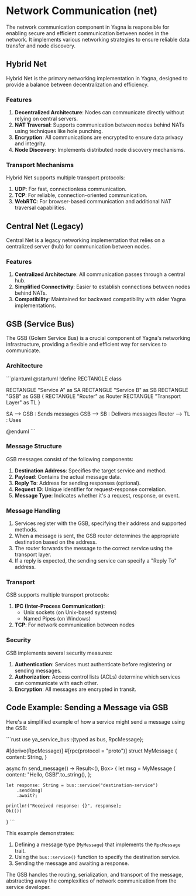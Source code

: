 # Network Communication (net)

The network communication component in Yagna is responsible for enabling secure and efficient communication between nodes in the network. It implements various networking strategies to ensure reliable data transfer and node discovery.

## Hybrid Net

Hybrid Net is the primary networking implementation in Yagna, designed to provide a balance between decentralization and efficiency.

### Features

1. **Decentralized Architecture**: Nodes can communicate directly without relying on central servers.
2. **NAT Traversal**: Supports communication between nodes behind NATs using techniques like hole punching.
3. **Encryption**: All communications are encrypted to ensure data privacy and integrity.
4. **Node Discovery**: Implements distributed node discovery mechanisms.

### Transport Mechanisms

Hybrid Net supports multiple transport protocols:

1. **UDP**: For fast, connectionless communication.
2. **TCP**: For reliable, connection-oriented communication.
3. **WebRTC**: For browser-based communication and additional NAT traversal capabilities.

## Central Net (Legacy)

Central Net is a legacy networking implementation that relies on a centralized server (hub) for communication between nodes.

### Features

1. **Centralized Architecture**: All communication passes through a central hub.
2. **Simplified Connectivity**: Easier to establish connections between nodes behind NATs.
3. **Compatibility**: Maintained for backward compatibility with older Yagna implementations.

## GSB (Service Bus)

The GSB (Golem Service Bus) is a crucial component of Yagna's networking infrastructure, providing a flexible and efficient way for services to communicate.

### Architecture

\```plantuml
@startuml
!define RECTANGLE class

RECTANGLE "Service A" as SA
RECTANGLE "Service B" as SB
RECTANGLE "GSB" as GSB {
  RECTANGLE "Router" as Router
  RECTANGLE "Transport Layer" as TL
}

SA --> GSB : Sends messages
GSB --> SB : Delivers messages
Router --> TL : Uses

@enduml
\```

### Message Structure

GSB messages consist of the following components:

1. **Destination Address**: Specifies the target service and method.
2. **Payload**: Contains the actual message data.
3. **Reply To**: Address for sending responses (optional).
4. **Request ID**: Unique identifier for request-response correlation.
5. **Message Type**: Indicates whether it's a request, response, or event.

### Message Handling

1. Services register with the GSB, specifying their address and supported methods.
2. When a message is sent, the GSB router determines the appropriate destination based on the address.
3. The router forwards the message to the correct service using the transport layer.
4. If a reply is expected, the sending service can specify a "Reply To" address.

### Transport

GSB supports multiple transport protocols:

1. **IPC (Inter-Process Communication)**:
   - Unix sockets (on Unix-based systems)
   - Named Pipes (on Windows)
2. **TCP**: For network communication between nodes

### Security

GSB implements several security measures:

1. **Authentication**: Services must authenticate before registering or sending messages.
2. **Authorization**: Access control lists (ACLs) determine which services can communicate with each other.
3. **Encryption**: All messages are encrypted in transit.

## Code Example: Sending a Message via GSB

Here's a simplified example of how a service might send a message using the GSB:

\```rust
use ya_service_bus::{typed as bus, RpcMessage};

#[derive(RpcMessage)]
#[rpc(protocol = "proto")]
struct MyMessage {
    content: String,
}

async fn send_message() -> Result<(), Box<dyn std::error::Error>> {
    let msg = MyMessage {
        content: "Hello, GSB!".to_string(),
    };
    
    let response: String = bus::service("destination-service")
        .send(msg)
        .await?;
    
    println!("Received response: {}", response);
    Ok(())
}
\```

This example demonstrates:
1. Defining a message type (`MyMessage`) that implements the `RpcMessage` trait.
2. Using the `bus::service()` function to specify the destination service.
3. Sending the message and awaiting a response.

The GSB handles the routing, serialization, and transport of the message, abstracting away the complexities of network communication from the service developer.
